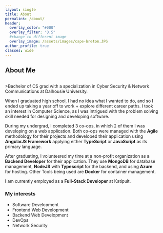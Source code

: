 ```yaml
---
layout: single
title: About
permalink: /about/
header:
  overlay_color: "#000"
  overlay_filter: "0.5"
  #change to different image
  overlay_image: /assets/images/cape-breton.JPG
author_profile: true
classes: wide
---
```


## About Me

<figure style="width: 30%; " class="align-right">
  <img src="{{ site.url }}{{ baseurl }}/assets/images/sunset.JPG" alt="">
</figure>
>Bachelor of CS grad with a specialization in Cyber Security & Network Communications at Dalhousie University.

When I graduated high school, I had no idea what I wanted to do, and so I ended up taking a year off to work + explore different career paths. I took an interest in Computer Science, as I was intrigued with the problem solving skill needed for designing and developing software.

During my undergrad, I completed 3 co-ops, in which 2 of them I was developing on a web application. Both co-ops were managed with the **Agile** methodology for their projects and developed their application using **AngularJS Framework** applying either **TypeScript** or **JavaScript** as its primary language.

After graduating, I volunteered my time at a non-profit organization as a **Backend Developer** for their application. They use **MongoDB** for database management, **NodeJS** with **Typescript** for the backend, and using **Azure** for hosting. Other Tools being used are **Docker** for container management.

I am currently employed as a **Full-Stack Developer** at Katipult.
### My interests

- Software Development
- Frontend Web Development
- Backend Web Development
- DevOps
- Network Security
